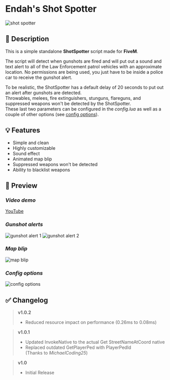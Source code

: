 # **Endah's Shot Spotter**
![shot spotter](https://user-images.githubusercontent.com/79053058/123869432-4473d980-d931-11eb-8618-76b86a2ca60e.png)


## :bookmark_tabs: **Description** 
This is a simple standalone **ShotSpotter** script made for **FiveM**.  

The script will detect when gunshots are fired and will put out a sound and text alert to all of the Law Enforcement patrol vehicles with an approximate location.
No permissions are being used, you just have to be inside a police car to receive the gunshot alert.  

To be realistic, the ShotSpotter has a default delay of 20 seconds to put out an alert after gunshots are detected.  
Throwables, melees, fire extinguishers, stunguns, flareguns, and suppressed weapons won't be detected by the ShotSpotter.  
These last two parameters can be configured in the *config.lua* as well as a couple of other options (see [config options](https://github.com/ItzEndah/ShotSpotter#config-options)).  


## :bulb: **Features** 
- Simple and clean 
- Highly customizable 
- Sound effect 
- Animated map blip 
- Suppressed weapons won't be detected 
- Ability to blacklist weapons 


## :eyes: **Preview** 
### *Video demo*
[YouTube](https://youtu.be/bIVGg95TFsY)

### *Gunshot alerts*
![gunshot alert 1](https://i.imgur.com/5yV9NSq.png)
![gunshot alert 2](https://i.imgur.com/euOSLHr.png)

### *Map blip*
![map blip](https://i.imgur.com/VDzuUtg.gif)

### *Config options*
![config options](https://i.imgur.com/hzCEqYI.png)


## :white_check_mark: Changelog
> **v1.0.2**
> - Reduced resource impact on performance (0.26ms to 0.08ms)

> **v1.0.1** 
> - Updated InvokeNative to the actual Get StreetNameAtCoord native
> - Replaced outdated GetPlayerPed with PlayerPedId  
> (Thanks to *MichaelCoding25*)

> **v1.0**
> - Initial Release 
